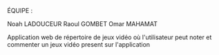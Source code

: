 ÉQUIPE : 

Noah LADOUCEUR 
Raoul GOMBET
Omar MAHAMAT

Application web de répertoire de jeux vidéo où l'utilisateur peut noter et commenter un jeux vidéo present sur l'application 
